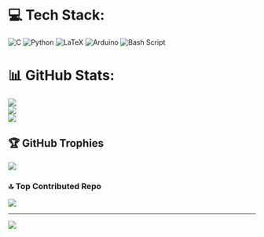 
# 💻 Tech Stack:
![C](https://img.shields.io/badge/c-%2300599C.svg?style=for-the-badge&logo=c&logoColor=white) ![Python](https://img.shields.io/badge/python-3670A0?style=for-the-badge&logo=python&logoColor=ffdd54) ![LaTeX](https://img.shields.io/badge/latex-%23008080.svg?style=for-the-badge&logo=latex&logoColor=white) ![Arduino](https://img.shields.io/badge/-Arduino-00979D?style=for-the-badge&logo=Arduino&logoColor=white) ![Bash Script](https://img.shields.io/badge/bash_script-%23121011.svg?style=for-the-badge&logo=gnu-bash&logoColor=white)
# 📊 GitHub Stats:
![](https://github-readme-stats.vercel.app/api?username=nelsonrodriguezs&theme=default&hide_border=true&include_all_commits=false&count_private=false)<br/>
![](https://nirzak-streak-stats.vercel.app/?user=nelsonrodriguezs&theme=default&hide_border=true)<br/>
![](https://github-readme-stats.vercel.app/api/top-langs/?username=nelsonrodriguezs&theme=default&hide_border=true&include_all_commits=false&count_private=false&layout=compact)

## 🏆 GitHub Trophies
![](https://github-profile-trophy.vercel.app/?username=nelsonrodriguezs&theme=default&no-frame=true&no-bg=true&margin-w=4)

### 🔝 Top Contributed Repo
![](https://github-contributor-stats.vercel.app/api?username=nelsonrodriguezs&limit=5&theme=default&combine_all_yearly_contributions=true)

---
[![](https://visitcount.itsvg.in/api?id=nelsonrodriguezs&icon=10&color=12)](https://visitcount.itsvg.in)

